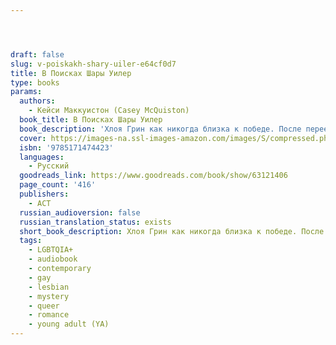 ```yaml
---




draft: false
slug: v-poiskakh-shary-uiler-e64cf0d7
title: В Поисках Шары Уилер
type: books
params:
  authors:
    - Кейси Маккуистон (Casey McQuiston)
  book_title: В Поисках Шары Уилер
  book_description: 'Хлоя Грин как никогда близка к победе. После переезда в Алабаму она провела четыре долгих года, избегая сплетен, одноклассников и администрации академии Уиллоугроув. Еще чуть-чуть — и статус лучшей ученицы школы будет у нее в кармане. Ее единственная соперница — Шара Уилер, дочь директора, идеальная буквально во всем. Но за месяц до выпускного Шара целует Хлою и исчезает. В поисках ответов Хлоя обнаруживает, что она была не единственной, с кем Шара контактировала до того, как пропала. Есть еще Смит, парень Шары, и Рори, парень по соседству, которому она нравилась. У всех троих нет ничего общего, кроме таинственных записок. Вместе они должны найти Шару, ведь как иначе Хлоя победит ее в честном бою? Необычное трио отправляется в погоню за призраком через вечеринки, взломы и загадки. Со временем Хлоя начинает подозревать, что в этом маленьком городке творится гораздо больше странных вещей, чем она думала. И — возможно, просто возможно — Шара тоже была гораздо сложнее. '
  cover: https://images-na.ssl-images-amazon.com/images/S/compressed.photo.goodreads.com/books/1666993988i/63121406.jpg
  isbn: '9785171474423'
  languages:
    - Русский
  goodreads_link: https://www.goodreads.com/book/show/63121406
  page_count: '416'
  publishers:
    - АСТ
  russian_audioversion: false
  russian_translation_status: exists
  short_book_description: Хлоя Грин как никогда близка к победе. После переезда в Алабаму она провела четыре долгих года, избегая сплетен, одноклассников и администрации академии Уиллоугроув...
  tags:
    - LGBTQIA+
    - audiobook
    - contemporary
    - gay
    - lesbian
    - mystery
    - queer
    - romance
    - young adult (YA)
---
```


